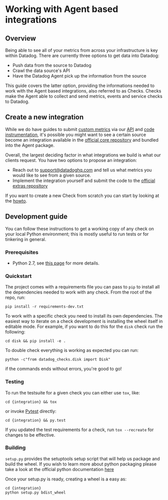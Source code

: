 # Working with Agent based integrations

## Overview

Being able to see all of your metrics from across your infrastructure is key
within Datadog. There are currently three options to get data into Datadog:

* Push data from the source to Datadog
* Crawl the data source's API
* Have the Datadog Agent pick up the information from the source

This guide covers the latter option, providing the informations needed to work
with the Agent based integrations, also referred to as Checks. Checks make the Agent
able to collect and send metrics, events and service checks to Datadog.

## Create a new integration

While we do have guides to submit
[custom metrics](https://docs.datadoghq.com/developers/metrics/) via our
[API](https://docs.datadoghq.com/api/) and
[code instrumentation](https://docs.datadoghq.com/developers/libraries/),
it's possible you might want to see a certain source become an integration
available in the [official core repository](https://github.com/DataDog/integrations-core)
and bundled into the Agent package.

Overall, the largest deciding factor in what integrations we build is what our
clients request. You have two options to propose an integration:

* Reach out to support@datadoghq.com and tell us what metrics you would like to
  see from a given source.
* Implement the integration yourself and submit the code to the
  [official extras repository](https://github.com/DataDog/integrations-extras)

If you want to create a new Check from scratch you can start by looking at the
[howto](new_check_howto.md).

## Development guide

You can follow these instructions to get a working copy of any check on your
local Python environment; this is mostly useful to run tests or for tinkering in
general.

### Prerequisites

* Python 2.7, see [this page](python.md) for more details.

### Quickstart

The project comes with a requirements file you can pass to `pip` to install all
the dependencies needed to work with any check. From the root of the repo, run:

```
pip install -r requirements-dev.txt
```

To work with a specific check you need to install its own dependencies. The easiest
way to iterate on a check development is installing the wheel itself in editable mode.
For example, if you want to do this for the `disk` check run the following:

```
cd disk && pip install -e .
```

To double check everything is working as expected you can run:

```
python -c"from datadog_checks.disk import Disk"
```

if the commands ends without errors, you're good to go!

### Testing

To run the testsuite for a given check you can either use `tox`, like:

```
cd {integration} && tox
```

or invoke [Pytest](https://docs.pytest.org/en/latest/) directly:

```
cd {integration} && py.test
```

If you updated the test requirements for a check, run `tox --recreate` for changes to be effective.

### Building

`setup.py` provides the setuptools setup script that will help us package and
build the wheel. If you wish to learn more about python packaging please take a
look at the official python documentation [here](https://packaging.python.org/tutorials/distributing-packages/)

Once your setup.py is ready, creating a wheel is a easy as:

```
cd {integration}
python setup.py bdist_wheel
```

